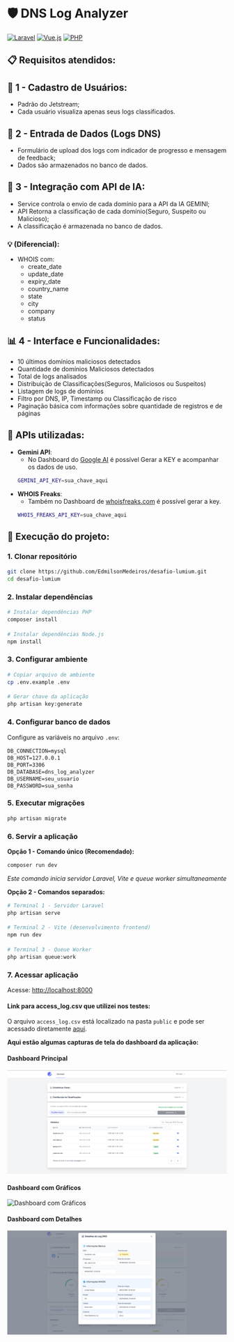 # 🛡️ DNS Log Analyzer

[![Laravel](https://img.shields.io/badge/Laravel-12.x-red.svg)](https://laravel.com)
[![Vue.js](https://img.shields.io/badge/Vue.js-3.x-green.svg)](https://vuejs.org)
[![PHP](https://img.shields.io/badge/PHP-8.2+-blue.svg)](https://php.net)

## 📋 Requisitos atendidos:

## 🔑 1 - Cadastro de Usuários:
 - Padrão do Jetstream;
 - Cada usuário visualiza apenas seus logs classificados.

## 📁 2 - Entrada de Dados (Logs DNS)
 - Formulário de upload dos logs com indicador de progresso e mensagem de feedback;
 - Dados são armazenados no banco de dados.

## 🤖 3 - Integração com API de IA:
 - Service controla o envio de cada domínio para a API da IA GEMINI;
 - API Retorna a classificação de cada domínio(Seguro, Suspeito ou Malicioso);
 - A classificação é armazenada no banco de dados.

### 💡 (Diferencial):
 - WHOIS com:
    - create_date
    - update_date
    - expiry_date
    - country_name
    - state
    - city
    - company
    - status

## 📊 4 - Interface e Funcionalidades:
 - 10 últimos domínios maliciosos detectados
 - Quantidade de domínios Maliciosos detectados
 - Total de logs analisados
 - Distribuição de Classificações(Seguros, Maliciosos ou Suspeitos)
 - Listagem de logs de domínios
 - Filtro por DNS, IP, Timestamp ou Classificação de risco
 - Paginação básica com informações sobre quantidade de registros e de páginas
 
## 🔌 APIs utilizadas:
 - **Gemini API**: 
    - No Dashboard do [Google AI](https://aistudio.google.com/) é possível Gerar a KEY e acompanhar os dados de uso.
    ```bash
    GEMINI_API_KEY=sua_chave_aqui
    ```
 - **WHOIS Freaks**:
    - Também no Dashboard de [whoisfreaks.com](https://whoisfreaks.com/) é possível gerar a key. 
    ```bash
    WHOIS_FREAKS_API_KEY=sua_chave_aqui
    ```

## 🚀 Execução do projeto:

### 1. Clonar repositório
```bash
git clone https://github.com/EdmilsonMedeiros/desafio-lumium.git
cd desafio-lumium
```

### 2. Instalar dependências
```bash
# Instalar dependências PHP
composer install

# Instalar dependências Node.js
npm install
```

### 3. Configurar ambiente
```bash
# Copiar arquivo de ambiente
cp .env.example .env

# Gerar chave da aplicação
php artisan key:generate
```

### 4. Configurar banco de dados
Configure as variáveis no arquivo `.env`:
```env
DB_CONNECTION=mysql
DB_HOST=127.0.0.1
DB_PORT=3306
DB_DATABASE=dns_log_analyzer
DB_USERNAME=seu_usuario
DB_PASSWORD=sua_senha
```

### 5. Executar migrações
```bash
php artisan migrate
```

### 6. Servir a aplicação

**Opção 1 - Comando único (Recomendado):**
```bash
composer run dev
```
*Este comando inicia servidor Laravel, Vite e queue worker simultaneamente*

**Opção 2 - Comandos separados:**
```bash
# Terminal 1 - Servidor Laravel
php artisan serve

# Terminal 2 - Vite (desenvolvimento frontend)
npm run dev

# Terminal 3 - Queue Worker
php artisan queue:work
```

### 7. Acessar aplicação
Acesse: [http://localhost:8000](http://localhost:8000)


#### Link para access_log.csv que utilizei nos testes:

O arquivo `access_log.csv` está localizado na pasta `public` e pode ser acessado diretamente [aqui](public/access_log.csv).


**Aqui estão algumas capturas de tela do dashboard da aplicação:**

#### Dashboard Principal
![Dashboard Principal](public/Dashboard.png)

#### Dashboard com Gráficos
![Dashboard com Gráficos](public/DashboardComGráficos.png)

#### Dashboard com Detalhes
![Dashboard com Detalhes](public/DashboardComDetalhes.png)

